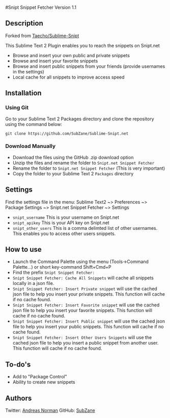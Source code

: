 #Snipt Snippet Fetcher
Version 1.1

## Description
Forked from [Taecho/Sublime-Snipt](https://github.com/Taecho/Sublime-Snipt)

This Sublime Text 2 Plugin enables you to reach the snippets on Snipt.net
* Browse and insert your own public and private snippets
* Browse and insert your favorite snippets
* Browse and insert public snippets from your friends (provide usernames in the settings)
* Local cache for all snippets to improve access speed

## Installation
### Using Git
Go to your Sublime Text 2 Packages directory and clone the repository using the command below:

    git clone https://github.com/SubZane/Sublime-Snipt.net

### Download Manually

* Download the files using the GitHub .zip download option
* Unzip the files and rename the folder to `Snipt.net Snippet Fetcher`
* Rename the folder to `Snipt.net Snippet Fetcher` (This is very important)
* Copy the folder to your Sublime Text 2 `Packages` directory

## Settings
Find the settings file in the menu: Sublime Text2 ~> Preferences ~> Package Settings ~> Snipt.net Snippet Fetcher ~> Settings
* `snipt_username` This is your username on Snipt.net
* `snipt_apikey` This is your API key on Snipt.net
* `snipt_other_users` This is a comma delimted list of other usernames. This enables you to access other users snippets.

## How to use
* Launch the Command Palette using the menu (Tools->Command Palette...) or short key-command Shift+Cmd+P
* Find the prefix `Snipt Snippet Fetcher:`
* `Snipt Snippet Fetcher: Cache All Snippets` will cache all snippets locally in a json file.
* `Snipt Snippet Fetcher: Insert Private snippet` will use the cached json file to help you insert your private snippets. This function will cache if no cache found.
* `Snipt Snippet Fetcher: Insert Favorite snippet` will use the cached json file to help you insert your favorite snippets. This function will cache if no cache found.
* `Snipt Snippet Fetcher: Insert Public snippet` will use the cached json file to help you insert your public snippets. This function will cache if no cache found.
* `Snipt Snippet Fetcher: Insert Other Users Snippets` will use the cached json file to help you insert a public snippet from another user. This function will cache if no cache found.

## To-do's
* Add to "Package Control"
* Ability to create new snippets

## Authors
Twitter: [Andreas Norman](http://www.twitter.com/andreasnorman) GitHub: [SubZane](https://github.com/SubZane)